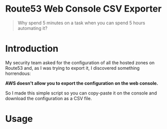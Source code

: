 # Route53 Web Console CSV Exporter

> Why spend 5 minutes on a task when you can spend 5 hours automating it?

# Introduction

My security team asked for the configuration of all the hosted zones on Route53 and, as I was trying to export it, I discovered something horrendous: 

**AWS doesn't allow you to export the configuration on the web console.**

So I made this simple script so you can copy-paste it on the console and download the configuration as a CSV file.

# Usage

